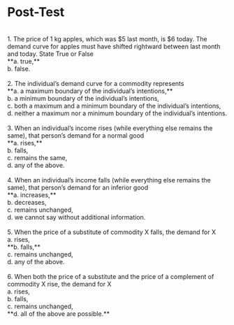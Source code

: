 # Post-Test
<br>
1. The price of 1 kg apples, which was $5 last month, is $6 today. The demand curve for apples must have shifted rightward between last month and today. State True or False <br>
**a. true,**<br>
b. false.<br>
<br>
2. The individual’s demand curve for a commodity represents<br>
**a. a maximum boundary of the individual’s intentions,**<br>
b. a minimum boundary of the individual’s intentions,<br>
c. both a maximum and a minimum boundary of the individual’s intentions,<br>
d. neither a maximum nor a minimum boundary of the individual’s intentions.<br>
<br>
3. When an individual’s income rises (while everything else remains the same), that person’s demand for a normal good <br>
**a. rises,**<br>
b. falls,<br>
c. remains the same,<br>
d. any of the above.<br>
<br>
4. When an individual’s income falls (while everything else remains the same), that person’s demand for an inferior good <br>
**a. increases,**<br>
b. decreases,<br>
c. remains unchanged,<br>
d. we cannot say without additional information.<br>
<br>
5. When the price of a substitute of commodity X falls, the demand for X <br>
a. rises,<br>
**b. falls,**<br>
c. remains unchanged,<br>
d. any of the above.<br>
<br>
6. When both the price of a substitute and the price of a complement of commodity X rise, the demand for X <br>
a. rises,<br>
b. falls,<br>
c. remains unchanged,<br>
**d. all of the above are possible.**<br>